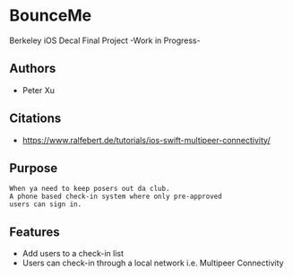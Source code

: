 # BounceMe
Berkeley iOS Decal Final Project -Work in Progress-

## Authors
* Peter Xu

## Citations
* https://www.ralfebert.de/tutorials/ios-swift-multipeer-connectivity/

## Purpose
	When ya need to keep posers out da club.
	A phone based check-in system where only pre-approved
	users can sign in.

## Features
* Add users to a check-in list
* Users can check-in through a local network i.e. Multipeer Connectivity
